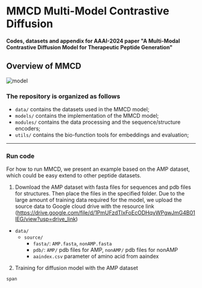 # MMCD Multi-Model Contrastive Diffusion

#### Codes, datasets and appendix for AAAI-2024 paper "A Multi-Modal Contrastive Diffusion Model for Therapeutic Peptide Generation"

## Overview of MMCD

![model](./data/model.png)

### The repository is organized as follows

- `data/` contains the datasets used in the MMCD model;
- `models/` contains the implementation of the MMCD model;
- `modules/` contains the data processing and the sequence/structure encoders;
- `utils/` contains the bio-function tools for embeddings and evaluation;

---

### Run code

For how to run MMCD, we present an example based on the AMP dataset, which could be easy extend to other peptide datasets.

1. Download the AMP dataset with fasta files for sequences and pdb files for structures. Then place the files in the specified folder. Due to the large amount of training data required for the model, we upload the source data to Google cloud drive with the resource link (https://drive.google.com/file/d/1PmUFzdTlxFoEcODHqyWPgwJmG4B01lEG/view?usp=drive_link)

- `data/`
  + `source/`
    + `fasta/`: `AMP.fasta`, `nonAMP.fasta`
    + `pdb/`: `AMP/` pdb files for AMP, `nonAMP/` pdb files for nonAMP
    + `aaindex.csv` parameter of amino acid from aaindex

2. Training for diffusion model with the AMP dataset

```
span
```
